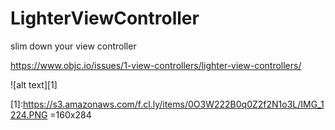 # LighterViewController
slim down your view controller

<https://www.objc.io/issues/1-view-controllers/lighter-view-controllers/>

![alt text][1]

[1]:https://s3.amazonaws.com/f.cl.ly/items/0O3W222B0q0Z2f2N1o3L/IMG_1224.PNG =160x284




